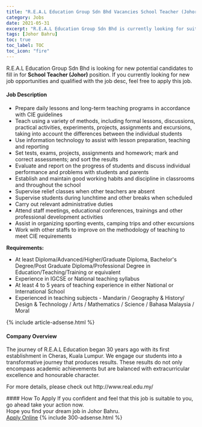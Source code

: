 ```yaml
---
title: "R.E.A.L Education Group Sdn Bhd Vacancies School Teacher (Johor)" 
category: Jobs 
date: 2021-05-31 
excerpt: "R.E.A.L Education Group Sdn Bhd is currently looking for suitable person to fill in the School Teacher (Johor) which based in Johor Bahru" 
tags: [Johor Bahru] 
toc: true 
toc_label: TOC 
toc_icon: "fire" 
--- 
```


<p>R.E.A.L Education Group Sdn Bhd is looking for new potential candidates to fill in for <b>School Teacher (Johor)</b> position. If you currently looking for new job opportunities and qualified with the job desc, feel free to apply this job.
</p><div><div><h4>Job Description</h4></div><div><div><span><div><ul><li>Prepare daily lessons and long-term teaching programs in accordance with CIE guidelines</li><li>Teach using a variety of methods, including formal lessons, discussions, practical activities, experiments, projects, assignments and excursions, taking into account the differences between the individual students</li><li>Use information technology to assist with lesson preparation, teaching and reporting</li><li>Set tests, exams, projects, assignments and homework; mark and correct assessments; and sort the results</li><li>Evaluate and report on the progress of students and discuss individual performance and problems with students and parents</li><li>Establish and maintain good working habits and discipline in classrooms and throughout the school</li><li>Supervise relief classes when other teachers are absent</li><li>Supervise students during lunchtime and other breaks when scheduled</li><li>Carry out relevant administrative duties</li><li>Attend staff meetings, educational conferences, trainings and other professional development activities</li><li>Assist in organizing sporting events, camping trips and other excursions</li><li>Work with other staffs to improve on the methodology of teaching to meet CIE requirements</li></ul><p><strong>Requirements:</strong></p><ul><li>At least Diploma/Advanced/Higher/Graduate Diploma, Bachelor's Degree/Post Graduate Diploma/Professional Degree in Education/Teaching/Training or equivalent</li><li>Experience in IGCSE or National teaching syllabus</li><li>At least 4 to 5 years of teaching experience in either National or International School</li><li>Experienced in teaching subjects - Mandarin / Geography &amp; History/ Design &amp; Technology / Arts / Mathematics / Science / Bahasa Malaysia / Moral</li></ul></div></span></div></div></div> 
{% include article-adsense.html %} 
<div><div><h4>Company Overview</h4></div><div><div><span><div><p>The journey of R.E.A.L Education began 30 years ago with its first establishment in Cheras, Kuala Lumpur. We engage our students into a transformative journey that produces results. These results do not only encompass academic achievements but are balanced with extracurricular excellence and honourable character.</p><p>For more details, please check out http://www.real.edu.my/</p></div></span></div></div></div> 
#### How To Apply 
If you confident and feel that this job is suitable to you, go ahead take your action now. <br/> 
Hope you find your dream job in Johor Bahru. <br/> 
<a href="https://www.jobstreet.com.my/en/job/school-teacher-johor-4579147?jobId=jobstreet-my-job-4579147&" class="btn btn--info" target="_blank" rel="nofollow noopenner">Apply Online</a> 
{% include 300-adsense.html %} 